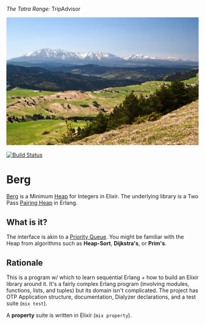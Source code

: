 <p>
  <cite>The Tatra Range:</cite> TripAdvisor
</p>

![The Tatra Range](./tatra.jpg)

[![Build Status](https://travis-ci.org/Dzol/berg.svg?branch=master)](https://travis-ci.org/Dzol/berg)

# Berg

[Berg](http://dzol.github.io/berg) is a Minimum [Heap](https://en.wikipedia.org/wiki/Heap_(data_structure)) for Integers in Elixir.
The underlying library is a Two Pass [Pairing Heap](https://en.wikipedia.org/wiki/Pairing_heap) in Erlang.

## What is it?

The interface is akin to a [Priority Queue](https://en.wikipedia.org/wiki/Priority_queue).
You might be familiar with the Heap from algorithms such as **Heap-Sort**, **Dijkstra's**, or **Prim's**.

## Rationale

This is a program w/ which to learn sequential Erlang + how to build an Elixir library around it.
It's a fairly complex Erlang program (involving modules, functions, lists, and tuples) but its domain isn't complicated.
The project has OTP Application structure, documentation, Dialyzer declarations, and a test suite (`mix test`).

A **property** suite is written in Elixir (`mix property`).
